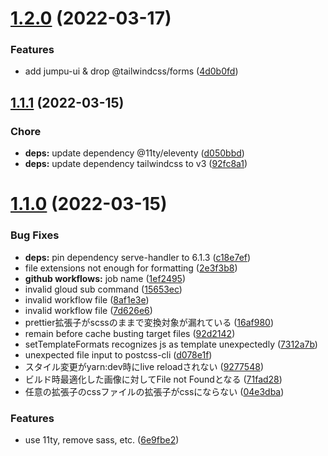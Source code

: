 # [1.2.0](https://github.com/tuqulore/website-boilerplate/compare/v1.1.1...v1.2.0) (2022-03-17)


### Features

* add jumpu-ui & drop @tailwindcss/forms ([4d0b0fd](https://github.com/tuqulore/website-boilerplate/commit/4d0b0fdb15ee2db5fa1d147be644c7633e429c3a))



## [1.1.1](https://github.com/tuqulore/website-boilerplate/compare/v1.1.0...v1.1.1) (2022-03-15)


### Chore

* **deps:** update dependency @11ty/eleventy ([d050bbd](https://github.com/tuqulore/website-boilerplate/commit/d050bbd5727304f78af086cc7ad35f463c91f478))
* **deps:** update dependency tailwindcss to v3 ([92fc8a1](https://github.com/tuqulore/website-boilerplate/commit/92fc8a19421d8edd7d58b37079a8ae0cf4b92c89))


# [1.1.0](https://github.com/tuqulore/website-boilerplate/compare/v1.0.0...v1.1.0) (2022-03-15)


### Bug Fixes

* **deps:** pin dependency serve-handler to 6.1.3 ([c18e7ef](https://github.com/tuqulore/website-boilerplate/commit/c18e7ef177edfcae1b64404d519182f637150f4f))
* file extensions not enough for formatting ([2e3f3b8](https://github.com/tuqulore/website-boilerplate/commit/2e3f3b87e14a7eb1c0b209f74aa1c4352c928f87))
* **github workflows:** job name ([1ef2495](https://github.com/tuqulore/website-boilerplate/commit/1ef249517d2f135d0924dffeaec10e81122fd804))
* invalid gloud sub command ([15653ec](https://github.com/tuqulore/website-boilerplate/commit/15653ece18f67e2a847cb5cc768a9249b723a8d8))
* invalid workflow file ([8af1e3e](https://github.com/tuqulore/website-boilerplate/commit/8af1e3eff49f4a5f38f0c3ffe34b28d44980cb59))
* invalid workflow file ([7d626e6](https://github.com/tuqulore/website-boilerplate/commit/7d626e658f145630507b66dce0cb7aa197c20ee6))
* prettier拡張子がscssのままで変換対象が漏れている ([16af980](https://github.com/tuqulore/website-boilerplate/commit/16af980e5ead00d3b621ed58035fbedbe73931e7))
* remain before cache busting target files ([92d2142](https://github.com/tuqulore/website-boilerplate/commit/92d21424c37a13d838169e0b41aa09a4b395d327))
* setTemplateFormats recognizes js as template unexpectedly ([7312a7b](https://github.com/tuqulore/website-boilerplate/commit/7312a7b00a0d4c1b75c4c5a74d5d89fa0e9c9c59))
* unexpected file input to postcss-cli ([d078e1f](https://github.com/tuqulore/website-boilerplate/commit/d078e1fc9c9d8e2dd9e3c81381ebe11981f8c475))
* スタイル変更がyarn:dev時にlive reloadされない ([9277548](https://github.com/tuqulore/website-boilerplate/commit/927754896fd1315afee818bd33571e28f90bddc0))
* ビルド時最適化した画像に対してFile not Foundとなる ([71fad28](https://github.com/tuqulore/website-boilerplate/commit/71fad285d3f2c8c097aaa91ea832df2dcb15c814))
* 任意の拡張子のcssファイルの拡張子がcssにならない ([04e3dba](https://github.com/tuqulore/website-boilerplate/commit/04e3dbad99207f4b20829e93894daf0a4a191ea0))


### Features

* use 11ty, remove sass, etc. ([6e9fbe2](https://github.com/tuqulore/website-boilerplate/commit/6e9fbe2e5bc4d228ac1a226bb98d365c5b97a5f5))



